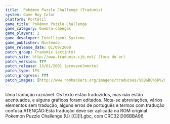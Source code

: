 ```yaml
---
title:  Pokémon Puzzle Challenge (Tradumix)
system: Game Boy Color
platform: Portátil
game_title: Pokémon Puzzle Challenge
game_category: Quebra-cabeças
game_players: 2
game_developer: Intelligent Systems
game_publisher: Nintendo
game_release_date: 01/09/2000
patch_group: Tradumix (extinto)
patch_site: http://www.tradumix.cjb.net/ (fora do ar)
patch_version: ???
patch_release: 13/01/2001 (provavelmente)
patch_type: IPS
patch_progress: ???
patch_images: [http://www.romhackers.org/imagens/traducoes/%5BGBC%5D%20Pok%C3%A9mon%20Puzzle%20Challenge%20-%20Tradumix%20-%201.png,http://www.romhackers.org/imagens/traducoes/%5BGBC%5D%20Pok%C3%A9mon%20Puzzle%20Challenge%20-%20Tradumix%20-%202.png,http://www.romhackers.org/imagens/traducoes/%5BGBC%5D%20Pok%C3%A9mon%20Puzzle%20Challenge%20-%20Tradumix%20-%203.png]
---
```

Uma tradução razoável. Os texto estão traduzidos, mas não estão acentuados, e alguns gráficos foram editados. Nota-se abreviações, vários elementos sem tradução, alguns erros de português e termos com tradução confusa.ATENÇÃO:Esta tradução deve ser aplicada na ROM original Pokemon Puzzle Challenge (U) [C][!].gbc, com CRC32 D06BBA96.